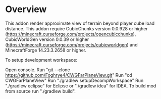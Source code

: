 # Overview
This addon render approximate view of terrain beyond player cube load distance.
This addon require CubicChunks version 0.0.928 or higher (https://minecraft.curseforge.com/projects/opencubicchunks), CubicWorldGen version 0.0.39 or higher (https://minecraft.curseforge.com/projects/cubicworldgen) and MinecraftForge 14.23.3.2658 or higher.

To setup development workspace:

Open console.
Run "git --clone https://github.com/Foghrye4/CWGFarPlaneView.git"
Run "cd CWGFarPlaneView"
Run "./gradlew setupDecompWorkspace"
Run "./gradlew eclipse" for Eclipse or "./gradlew idea" for IDEA.
To build mod from source run "./gradlew build".
